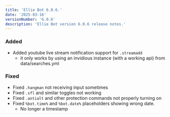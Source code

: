 ```yaml
---
title: 'Ellie Bot 6.0.6.'
date: '2025-03-16'
versionNumber: '6.0.6'
description: 'Ellie Bot version 6.0.6 release notes.'
---
```


### Added

- Added youtube live stream notification support for `.streamadd`
  - it only works by using an invidious instance (with a working api) from data/searches.yml

### Fixed

- Fixed `.hangman` not receiving input sometimes
- Fixed `.sfl` and similar toggles not working
- Fixed `.antialt` and other protection commands not properly turning on
- Fixed `%bot.time%` and  `%bot.date%` placeholders showing wrong date.
  - No longer a timestamp